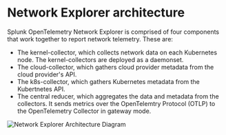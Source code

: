 # Network Explorer architecture

Splunk OpenTelemetry Network Explorer is comprised of four components that work together to report network telemetry.  These are:

* The kernel-collector, which collects network data on each Kubernetes node.  The kernel-collectors are deployed as a daemonset.
* The cloud-collector, which gathers cloud provider metadata from the cloud provider's API.
* The k8s-collector, which gathers Kubernetes metadata from the Kubertnetes API.
* The central reducer, which aggregates the data and metadata from the collectors. It sends metrics over the OpenTelemtry Protocol (OTLP) to the OpenTelemetry Collector in gateway mode.

![Network Explorer Architecture Diagram](https://docs.splunk.com/observability/_images/network-explorer-architecture.png)
